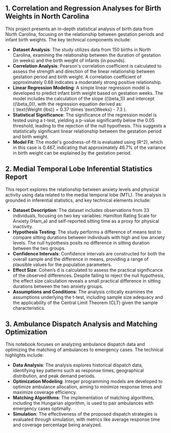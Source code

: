 ## 1. Correlation and Regression Analyses for Birth Weights in North Carolina

This project presents an in-depth statistical analysis of birth data from North Carolina, focusing on the relationship between gestation periods and infant birth weights. The key technical components include:

- **Dataset Analysis**: The study utilizes data from 150 births in North Carolina, examining the relationship between the duration of gestation (in weeks) and the birth weight of infants (in pounds).
- **Correlation Analysis**: Pearson's correlation coefficient is calculated to assess the strength and direction of the linear relationship between gestation period and birth weight. A correlation coefficient of approximately 0.68 indicates a moderately strong positive relationship.
- **Linear Regression Modeling**: A simple linear regression model is developed to predict infant birth weight based on gestation weeks. The model includes the calculation of the slope (\(\beta_1\)) and intercept (\(\beta_0\)), with the regression equation derived as:  
  \( \text{Weight (lbs)} = 0.37 \times \text{Weeks} - 7.3 \).
- **Statistical Significance**: The significance of the regression model is tested using a t-test, yielding a p-value significantly below the 0.05 threshold, leading to the rejection of the null hypothesis. This suggests a statistically significant linear relationship between the gestation period and birth weight.
- **Model Fit**: The model's goodness-of-fit is evaluated using \(R^2\), which in this case is 0.467, indicating that approximately 46.7% of the variance in birth weight can be explained by the gestation period.

## 2. Medial Temporal Lobe Inferential Statistics Report

This report explores the relationship between anxiety levels and physical activity using data related to the medial temporal lobe (MTL). The analysis is grounded in inferential statistics, and key technical elements include:

- **Dataset Description**: The dataset includes observations from 33 individuals, focusing on two key variables: Hamilton Rating Scale for Anxiety (Ham_a) and self-reported sitting time as a proxy for physical inactivity.
- **Hypothesis Testing**: The study performs a difference of means test to compare sitting durations between individuals with high and low anxiety levels. The null hypothesis posits no difference in sitting duration between the two groups.
- **Confidence Intervals**: Confidence intervals are constructed for both the overall sample and the difference in means, providing a range of plausible values for the population parameters.
- **Effect Size**: Cohen’s d is calculated to assess the practical significance of the observed differences. Despite failing to reject the null hypothesis, the effect size calculation reveals a small practical difference in sitting durations between the two anxiety groups.
- **Assumptions and Conditions**: The analysis critically examines the assumptions underlying the t-test, including sample size adequacy and the applicability of the Central Limit Theorem (CLT) given the sample characteristics.

## 3. Ambulance Dispatch Analysis and Matching Optimization

This notebook focuses on analyzing ambulance dispatch data and optimizing the matching of ambulances to emergency cases. The technical highlights include:

- **Data Analysis**: The analysis explores historical dispatch data, identifying key patterns such as response times, geographical distribution, and peak demand periods.
- **Optimization Modeling**: Integer programming models are developed to optimize ambulance allocation, aiming to minimize response times and maximize coverage efficiency.
- **Matching Algorithms**: The implementation of matching algorithms, including the Hungarian algorithm, is used to pair ambulances with emergency cases optimally.
- **Simulation**: The effectiveness of the proposed dispatch strategies is evaluated through simulation, with metrics like average response time and coverage percentage being analyzed.
